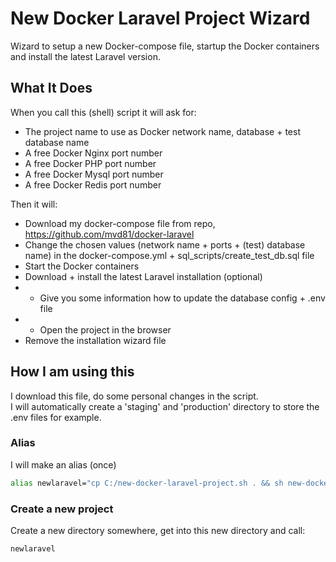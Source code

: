 # New Docker Laravel Project Wizard
Wizard to setup a new Docker-compose file, startup the Docker containers and install the latest Laravel version.

## What It Does

When you call this (shell) script it will ask for:
* The project name to use as Docker network name, database + test database name
* A free Docker Nginx port number
* A free Docker PHP port number
* A free Docker Mysql port number
* A free Docker Redis port number

Then it will:
* Download my docker-compose file from repo, https://github.com/mvd81/docker-laravel
* Change the chosen values (network name + ports + (test) database name) in the docker-compose.yml + 
  sql_scripts/create_test_db.sql file
* Start the Docker containers
* Download + install the latest Laravel installation (optional)
* * Give you some information how to update the database config + .env file
* * Open the project in the browser
* Remove the installation wizard file

## How I am using this

I download this file, do some personal changes in the script.  
I will automatically create a 'staging' and 'production' directory to store the .env files for example.

### Alias
I will make an alias (once)
```bash
alias newlaravel="cp C:/new-docker-laravel-project.sh . && sh new-docker-laravel-project.sh"
```

### Create a new project
Create a new directory somewhere, get into this new directory and call:  
```bash
newlaravel
```
